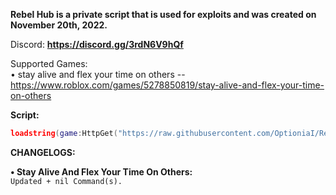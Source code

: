 **Rebel Hub is a private script that is used for exploits and was created on November 20th, 2022.**

Discord: **https://discord.gg/3rdN6V9hQf**

Supported Games:                                                                                                                                            
•  stay alive and flex your time on others -- https://www.roblox.com/games/5278850819/stay-alive-and-flex-your-time-on-others

**__Script:__**

```lua
loadstring(game:HttpGet("https://raw.githubusercontent.com/OptioniaI/Rebel/main/main.lua"))();
```


**CHANGELOGS:**

**• Stay Alive And Flex Your Time On Others:**                                                                                                                                
`Updated + nil Command(s).`
